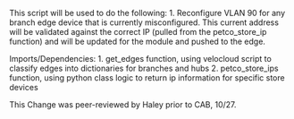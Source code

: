 This script will be used to do the following: 
    1. Reconfigure VLAN 90 for any branch edge device that is currently misconfigured. This current address will be validated against the correct IP (pulled from the petco_store_ip function) and will be updated for the module and pushed to the edge. 

Imports/Dependencies:
    1. get_edges function, using velocloud script to classify edges into dictionaries for branches and hubs
    2. petco_store_ips function, using python class logic to return ip information for specific store devices

This Change was peer-reviewed by Haley prior to CAB, 10/27. 




